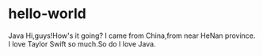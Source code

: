 # hello-world
Java
Hi,guys!How's it going?
I came from China,from near HeNan province. I love Taylor Swift so much.So do I love Java.
